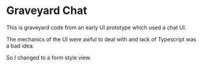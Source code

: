 # Graveyard Chat

This is graveyard code from an early UI prototype which used a chat UI.

The mechanics of the UI were awful to deal with and lack of Typescript was a bad idea.

So I changed to a form style view.

